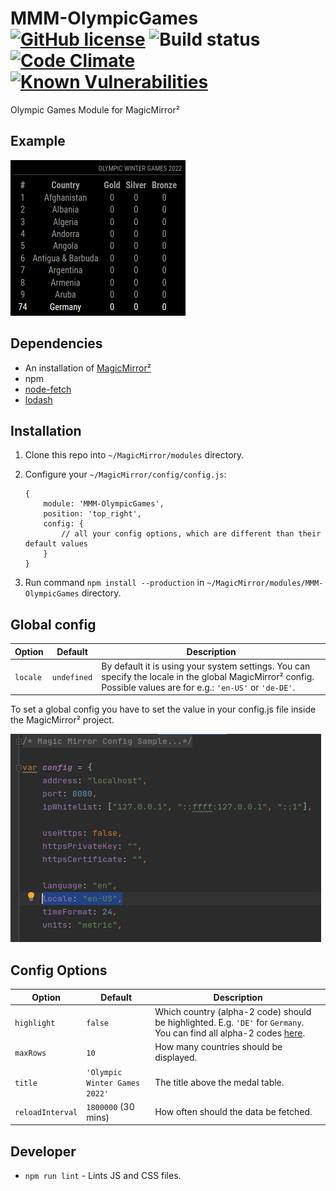 # MMM-OlympicGames [![GitHub license](https://img.shields.io/badge/license-MIT-blue.svg?style=flat)](https://raw.githubusercontent.com/fewieden/MMM-OlympicGames/master/LICENSE) ![Build status](https://github.com/fewieden/MMM-OlympicGames/workflows/build/badge.svg) [![Code Climate](https://codeclimate.com/github/fewieden/MMM-OlympicGames/badges/gpa.svg?style=flat)](https://codeclimate.com/github/fewieden/MMM-OlympicGames) [![Known Vulnerabilities](https://snyk.io/test/github/fewieden/mmm-olympicgames/badge.svg)](https://snyk.io/test/github/fewieden/mmm-olympicgames)

Olympic Games Module for MagicMirror²

## Example

![](.github/medals.png)

## Dependencies

* An installation of [MagicMirror²](https://github.com/MichMich/MagicMirror)
* npm
* [node-fetch](https://www.npmjs.com/package/node-fetch)
* [lodash](https://www.npmjs.com/package/lodash)

## Installation

1. Clone this repo into `~/MagicMirror/modules` directory.
1. Configure your `~/MagicMirror/config/config.js`:

    ```
    {
        module: 'MMM-OlympicGames',
        position: 'top_right',
        config: {
            // all your config options, which are different than their default values
        }
    }
    ```

1. Run command `npm install --production` in `~/MagicMirror/modules/MMM-OlympicGames` directory.

## Global config

| **Option** | **Default** | **Description** |
| --- | --- | --- |
| `locale` | `undefined` | By default it is using your system settings. You can specify the locale in the global MagicMirror² config. Possible values are for e.g.: `'en-US'` or `'de-DE'`. |

To set a global config you have to set the value in your config.js file inside the MagicMirror² project.

![](.github/global.png)

## Config Options

| **Option** | **Default** | **Description** |
| --- | --- | --- |
| `highlight` | `false` | Which country (alpha-2 code) should be highlighted. E.g. `'DE'` for `Germany`. You can find all alpha-2 codes [here](https://en.wikipedia.org/wiki/ISO_3166-1_alpha-2).    |
| `maxRows` | `10` | How many countries should be displayed. |
| `title` | `'Olympic Winter Games 2022'` | The title above the medal table. |
| `reloadInterval` | `1800000` (30 mins) | How often should the data be fetched. |

## Developer

* `npm run lint` - Lints JS and CSS files.
